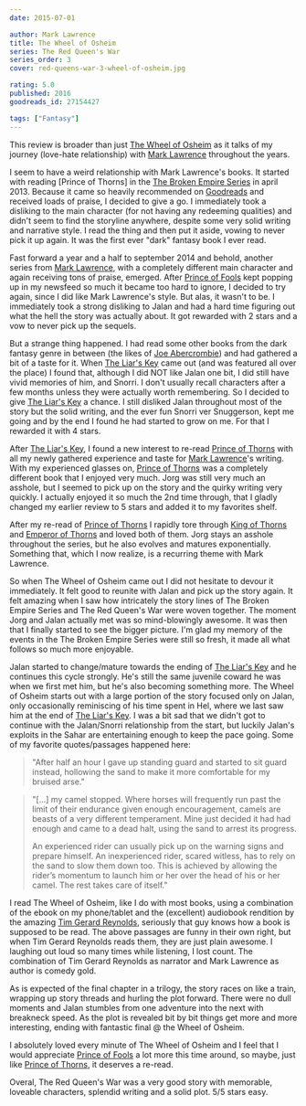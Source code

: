 ```yaml
---
date: 2015-07-01

author: Mark Lawrence
title: The Wheel of Osheim
series: The Red Queen's War
series_order: 3
cover: red-queens-war-3-wheel-of-osheim.jpg

rating: 5.0
published: 2016
goodreads_id: 27154427

tags: ["Fantasy"]
---
```


This review is broader than just [The Wheel of Osheim]() as it talks of my journey (love-hate relationship) with [Mark Lawrence](../_authors/mark-lawrence.md) throughout the years.

<!--more-->

I seem to have a weird relationship with Mark Lawrence's books. It started with reading [Prince of Thorns] in the [The Broken Empire Series](../_series/broken-empire.md) in april 2013. Because it came so heavily recommended on [Goodreads](https://www.goodreads.com/book/show/9579634) and received loads of praise, I decided to give a go. I immediately took a disliking to the main character (for not having any redeeming qualities) and didn't seem to find the storyline anywhere, despite some very solid writing and narrative style. I read the thing and then put it aside, vowing to never pick it up again. It was the first ever "dark" fantasy book I ever read.

Fast forward a year and a half to september 2014 and behold, another series from [Mark Lawrence](../_authors/mark-lawrence.md), with a completely different main character and again receiving tons of praise, emerged.
After [Prince of Fools](2014-09-25-Mark-Lawrence---Prince-of-Fools.md) kept popping up in my newsfeed so much it became too hard to ignore, I decided to try again, since I did like Mark Lawrence's style. But alas, it wasn't to be. I immediately took a strong disliking to Jalan and had a hard time figuring out what the hell the story was actually about. It got rewarded with 2 stars and a vow to never pick up the sequels.

But a strange thing happened. I had read some other books from the dark fantasy genre in between (the likes of [Joe Abercrombie](../_authors/joe-abercrombie.md)) and had gathered a bit of a taste for it. When [The Liar's Key](2015-07-01-Mark-Lawrence---The-Liars-Key.md) came out (and was featured all over the place) I found that, although I did NOT like Jalan one bit, I did still have vivid memories of him, and Snorri. I don't usually recall characters after a few months unless they were actually worth remembering. So I decided to give [The Liar's Key](2015-07-01-Mark-Lawrence---The-Liars-Key.md) a chance. I still disliked Jalan throughout most of the story but the solid writing, and the ever fun Snorri ver Snuggerson, kept me going and by the end I found he had started to grow on me. For that I rewarded it with 4 stars.

After [The Liar's Key](2015-07-01-Mark-Lawrence---The-Liars-Key.md), I found a new interest to re-read [Prince of Thorns](2013-04-26-Mark-Lawrence---Prince-of-Thorns.md) with all my newly gathered experience and taste for [Mark Lawrence](../_authors/mark-lawrence.md)'s writing. With my experienced glasses on, [Prince of Thorns]() was a completely different book that I enjoyed very much. Jorg was still very much an asshole, but I seemed to pick up on the story and the quirky writing very quickly. I actually enjoyed it so much the 2nd time through, that I gladly changed my earlier review to 5 stars and added it to my favorites shelf.

After my re-read of [Prince of Thorns](2013-04-26-Mark-Lawrence---Prince-of-Thorns.md) I rapidly tore through [King of Thorns](2015-10-05-Mark-Lawrence---King-of-Thorns.md) and [Emperor of Thorns](2015-10-22-Mark-Lawrence---Empreror-of-Thorns.md) and loved both of them. Jorg stays an asshole throughout the series, but he also evolves and matures exponentially. Something that, which I now realize, is a recurring theme with Mark Lawrence.

So when The Wheel of Osheim came out I did not hesitate to devour it immediately. It felt good to reunite with Jalan and pick up the story again. It felt amazing when I saw how intricately the story lines of The Broken Empire Series and The Red Queen's War were woven together.
<spoiler>The moment Jorg and Jalan actually met was so mind-blowingly awesome.</spoiler> It was then that I finally started to see the bigger picture. I'm glad my memory of the events in the The Broken Empire Series were still so fresh, it made all what follows so much more enjoyable.

Jalan started to change/mature towards the ending of [The Liar's Key](2015-07-01-Mark-Lawrence---The-Liars-Key.md) and he continues this cycle strongly. He's still the same juvenile coward he was when we first met him, but he's also becoming something more. The Wheel of Osheim starts out with a large portion of the story focused only on Jalan, only occasionally reminiscing of his time spent in Hel, where we last saw him at the end of [The Liar's Key](2015-07-01-Mark-Lawrence---The-Liars-Key.md). I was a bit sad that we didn't got to continue with the Jalan/Snorri relationship from the start, but luckily Jalan's exploits in the Sahar are entertaining enough to keep the pace going. Some of my favorite quotes/passages happened here:

> "After half an hour I gave up standing guard and started to sit guard instead, hollowing the sand to make it more comfortable for my bruised arse."

> "[...] my camel stopped. Where horses will frequently run past the limit of their endurance given enough encouragement, camels are beasts of a very different temperament. Mine just decided it had had enough and came to a dead halt, using the sand to arrest its progress.
>
>An experienced rider can usually pick up on the warning signs and prepare himself. An inexperienced rider, scared witless, has to rely on the sand to slow them down too. This is achieved by allowing the rider’s momentum to launch him or her over the head of his or her camel. The rest takes care of itself."

I read The Wheel of Osheim, like I do with most books, using a combination of the ebook on my phone/tablet and the (excellent) audiobook rendition by the amazing [Tim Gerard Reynolds](http://www.audible.com/search/ref=a_search_c4_1_1_1_srNarr?searchNarrator=Tim+Gerard+Reynolds&qid=1467712249&sr=1-1), seriously that guy knows how a book is supposed to be read. The above passages are funny in their own right, but when Tim Gerard Reynolds reads them, they are just plain awesome. I laughing out loud so many times while listening, I lost count. The combination of Tim Gerard Reynolds as narrator and Mark Lawrence as author is comedy gold.

As is expected of the final chapter in a trilogy, the story races on like a train, wrapping up story threads and hurling the plot forward. There were no dull moments and Jalan stumbles from one adventure into the next with breakneck speed. As the plot is revealed bit by bit things get more and more interesting, ending with fantastic final @ the Wheel of Osheim.

I absolutely loved every minute of The Wheel of Osheim and I feel that I would appreciate [Prince of Fools](2014-09-25-Mark-Lawrence---Prince-of-Fools.md) a lot more this time around, so maybe, just like [Prince of Thorns](2013-04-26-Mark-Lawrence---Prince-of-Thorns.md), it deserves a re-read.

Overal, The Red Queen's War was a very good story with memorable, loveable characters, splendid writing and a solid plot. 5/5 stars easy.
